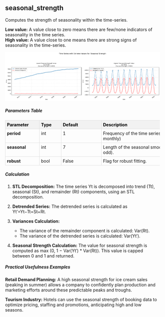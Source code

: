 ## **seasonal_strength**

Computes the strength of seasonality within the time-series.

**Low value:** A value close to zero means there are few/none indicators of seasonality in the time series.  
**High value:** A value close to one means there are strong signs of seasonality in the time-series.


    
![png](seasonal_strength_output_5_0.png)
    


##### **Parameters Table**


<style type="text/css">
#T_8dc3c th {
  background-color: #f2f2f2;
  color: black;
  font-weight: bold;
  text-align: left;
  border: 1px solid #ddd;
  padding: 5px;
}
#T_8dc3c_row0_col0, #T_8dc3c_row1_col0, #T_8dc3c_row2_col0 {
  text-align: left;
  vertical-align: top;
  border: 1px solid #ddd;
  padding: 5px;
  min-width: 100px;
  font-weight: bold;
}
#T_8dc3c_row0_col1, #T_8dc3c_row1_col1, #T_8dc3c_row2_col1 {
  text-align: left;
  vertical-align: top;
  border: 1px solid #ddd;
  padding: 5px;
  min-width: 60px;
}
#T_8dc3c_row0_col2, #T_8dc3c_row1_col2, #T_8dc3c_row2_col2 {
  text-align: left;
  vertical-align: top;
  border: 1px solid #ddd;
  padding: 5px;
  min-width: 120px;
  white-space: normal;
  word-wrap: break-word;
}
#T_8dc3c_row0_col3, #T_8dc3c_row1_col3, #T_8dc3c_row2_col3 {
  text-align: left;
  vertical-align: top;
  border: 1px solid #ddd;
  padding: 5px;
  min-width: 300px;
  max-width: 450px;
  white-space: normal;
  word-wrap: break-word;
}
</style>
<table id="T_8dc3c">
  <thead>
    <tr>
      <th id="T_8dc3c_level0_col0" class="col_heading level0 col0" >Parameter</th>
      <th id="T_8dc3c_level0_col1" class="col_heading level0 col1" >Type</th>
      <th id="T_8dc3c_level0_col2" class="col_heading level0 col2" >Default</th>
      <th id="T_8dc3c_level0_col3" class="col_heading level0 col3" >Description</th>
    </tr>
  </thead>
  <tbody>
    <tr>
      <td id="T_8dc3c_row0_col0" class="data row0 col0" >period</td>
      <td id="T_8dc3c_row0_col1" class="data row0 col1" >int</td>
      <td id="T_8dc3c_row0_col2" class="data row0 col2" >1</td>
      <td id="T_8dc3c_row0_col3" class="data row0 col3" >Frequency of the time series (e.g. 12 for monthly)</td>
    </tr>
    <tr>
      <td id="T_8dc3c_row1_col0" class="data row1 col0" >seasonal</td>
      <td id="T_8dc3c_row1_col1" class="data row1 col1" >int</td>
      <td id="T_8dc3c_row1_col2" class="data row1 col2" >7</td>
      <td id="T_8dc3c_row1_col3" class="data row1 col3" >Length of the seasonal smoother (must be odd).</td>
    </tr>
    <tr>
      <td id="T_8dc3c_row2_col0" class="data row2 col0" >robust</td>
      <td id="T_8dc3c_row2_col1" class="data row2 col1" >bool</td>
      <td id="T_8dc3c_row2_col2" class="data row2 col2" >False</td>
      <td id="T_8dc3c_row2_col3" class="data row2 col3" >Flag for robust fitting.</td>
    </tr>
  </tbody>
</table>



##### **Calculation**

1.	**STL Decomposition:** The time series Yt is decomposed into trend (Tt), seasonal (St), and remainder (Rt) components, using an STL decomposition.

2.	**Detrended Series:** The detrended series is calculated as Yt′=Yt−Tt=St+Rt.

3.	**Variances Calculation:**
    - The variance of the remainder component is calculated: Var(Rt).
    - The variance of the detrended series is calculated: Var(Yt′).

4.	**Seasonal Strength Calculation:** The value for seasonal strength is computed as max (0, 1 − Var(Yt′) * Var(Rt)). This value is capped between 0 and 1 and returned.


##### **Practical Usefulness Examples**

**Retail Demand Planning:** A high seasonal strength for ice cream sales (peaking in summer) allows a company to confidently plan production and marketing efforts around these predictable peaks and troughs.

**Tourism Industry:** Hotels can use the seasonal strength of booking data to optimize pricing, staffing and promotions, anticipating high and low seasons.


